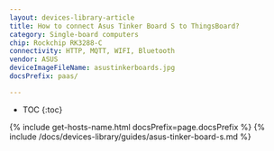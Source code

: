 ```yaml
---
layout: devices-library-article
title: How to connect Asus Tinker Board S to ThingsBoard?
category: Single-board computers
chip: Rockchip RK3288-C
connectivity: HTTP, MQTT, WIFI, Bluetooth
vendor: ASUS
deviceImageFileName: asustinkerboards.jpg
docsPrefix: paas/

---
```


* TOC
{:toc}

{% include get-hosts-name.html docsPrefix=page.docsPrefix %}
{% include /docs/devices-library/guides/asus-tinker-board-s.md %}
